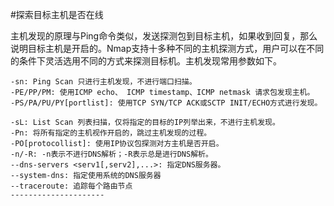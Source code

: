 #探索目标主机是否在线

主机发现的原理与Ping命令类似，发送探测包到目标主机，如果收到回复，那么说明目标主机是开启的。Nmap支持十多种不同的主机探测方式，用户可以在不同的条件下灵活选用不同的方式来探测目标机。主机发现常用参数如下。
```
-sn: Ping Scan 只进行主机发现，不进行端口扫描。
-PE/PP/PM: 使用ICMP echo、 ICMP timestamp、ICMP netmask 请求包发现主机。
-PS/PA/PU/PY[portlist]: 使用TCP SYN/TCP ACK或SCTP INIT/ECHO方式进行发现。 

-sL: List Scan 列表扫描，仅将指定的目标的IP列举出来，不进行主机发现。 
-Pn: 将所有指定的主机视作开启的，跳过主机发现的过程。
-PO[protocollist]: 使用IP协议包探测对方主机是否开启。  
-n/-R: -n表示不进行DNS解析；-R表示总是进行DNS解析。  
--dns-servers <serv1[,serv2],...>: 指定DNS服务器。   
--system-dns: 指定使用系统的DNS服务器   
--traceroute: 追踪每个路由节点 
--------------------- 
```